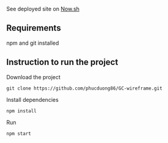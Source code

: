 See deployed site on [Now.sh](https://src-j3mbrp58o.now.sh/)
## Requirements

npm and git installed

## Instruction to run the project


Download the project

```
git clone https://github.com/phucduong86/GC-wireframe.git
```

Install dependencies

```
npm install
```

Run

```
npm start
```
